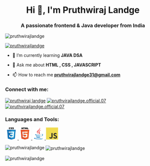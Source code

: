<h1 align="center">Hi 👋, I'm Pruthwiraj Landge</h1>
<h3 align="center">A passionate frontend & Java developer from India</h3>

<p align="left"> <img src="https://komarev.com/ghpvc/?username=pruthwirajlandge&label=Profile%20views&color=0e75b6&style=flat" alt="pruthwirajlandge" /> </p>

<p align="left"> <a href="https://github.com/ryo-ma/github-profile-trophy"><img src="https://github-profile-trophy.vercel.app/?username=pruthwirajlandge" alt="pruthwirajlandge" /></a> </p>

- 🌱 I’m currently learning **JAVA DSA**

- 💬 Ask me about **HTML , CSS , JAVASCRIPT**

- 📫 How to reach me **pruthvirajlandge31@gmail.com**

<h3 align="left">Connect with me:</h3>
<p align="left">
<a href="https://linkedin.com/in/pruthwiraj landge" target="blank"><img align="center" src="https://raw.githubusercontent.com/rahuldkjain/github-profile-readme-generator/master/src/images/icons/Social/linked-in-alt.svg" alt="pruthwiraj landge" height="30" width="40" /></a>
<a href="https://fb.com/pruthvirajlandge.official.07" target="blank"><img align="center" src="https://raw.githubusercontent.com/rahuldkjain/github-profile-readme-generator/master/src/images/icons/Social/facebook.svg" alt="pruthvirajlandge.official.07" height="30" width="40" /></a>
<a href="https://instagram.com/pruthvirajlandge.official.07" target="blank"><img align="center" src="https://raw.githubusercontent.com/rahuldkjain/github-profile-readme-generator/master/src/images/icons/Social/instagram.svg" alt="pruthvirajlandge.official.07" height="30" width="40" /></a>
</p>

<h3 align="left">Languages and Tools:</h3>
<p align="left"> <a href="https://www.w3schools.com/css/" target="_blank" rel="noreferrer"> <img src="https://raw.githubusercontent.com/devicons/devicon/master/icons/css3/css3-original-wordmark.svg" alt="css3" width="40" height="40"/> </a> <a href="https://www.w3.org/html/" target="_blank" rel="noreferrer"> <img src="https://raw.githubusercontent.com/devicons/devicon/master/icons/html5/html5-original-wordmark.svg" alt="html5" width="40" height="40"/> </a> <a href="https://www.java.com" target="_blank" rel="noreferrer"> <img src="https://raw.githubusercontent.com/devicons/devicon/master/icons/java/java-original.svg" alt="java" width="40" height="40"/> </a> <a href="https://developer.mozilla.org/en-US/docs/Web/JavaScript" target="_blank" rel="noreferrer"> <img src="https://raw.githubusercontent.com/devicons/devicon/master/icons/javascript/javascript-original.svg" alt="javascript" width="40" height="40"/> </a> </p>

<p><img align="left" src="https://github-readme-stats.vercel.app/api/top-langs?username=pruthwirajlandge&show_icons=true&locale=en&layout=compact" alt="pruthwirajlandge" /></p>

<p>&nbsp;<img align="center" src="https://github-readme-stats.vercel.app/api?username=pruthwirajlandge&show_icons=true&locale=en" alt="pruthwirajlandge" /></p>

<p><img align="center" src="https://github-readme-streak-stats.herokuapp.com/?user=pruthwirajlandge&" alt="pruthwirajlandge" /></p>

